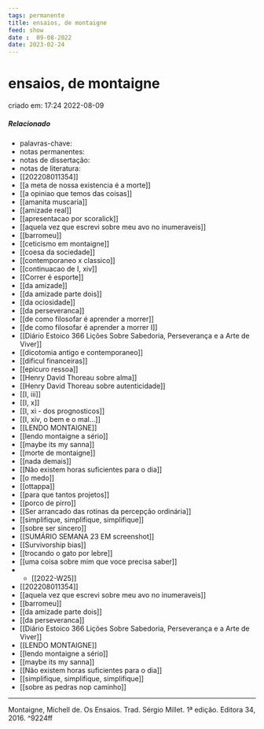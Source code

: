 ```yaml
---
tags: permanente
title: ensaios, de montaigne
feed: show
date :  09-08-2022
date: 2023-02-24
---
```


# ensaios, de montaigne

criado em: 17:24 2022-08-09

##### Relacionado

- palavras-chave: 
- notas permanentes: 
- notas de dissertação:
- notas de literatura: 
- [[202208011354]]
- [[a meta de nossa existencia é a morte]]
- [[a opiniao que temos das coisas]]
- [[amanita muscaria]]
- [[amizade real]]
- [[apresentacao por scoralick]]
- [[aquela vez que escrevi sobre meu avo no inumeraveis]]
- [[barromeu]]
- [[ceticismo em montaigne]]
- [[coesa da sociedade]]
- [[contemporaneo x classico]]
- [[continuacao de I, xiv]]
- [[Correr é esporte]]
- [[da amizade]]
- [[da amizade parte dois]]
- [[da ociosidade]]
- [[da perseveranca]]
- [[de como filosofar é aprender a morrer]]
- [[de como filosofar é aprender a morrer I]]
- [[Diário Estoico 366 Lições Sobre Sabedoria, Perseverança e a Arte de Viver]]
- [[dicotomia antigo e contemporaneo]]
- [[dificul financeiras]]
- [[epicuro ressoa]]
- [[Henry David Thoreau sobre alma]]
- [[Henry David Thoreau sobre autenticidade]]
- [[I, iii]]
- [[I, x]]
- [[I, xi - dos prognosticos]]
- [[I, xiv, o bem e o mal...]]
- [[LENDO MONTAIGNE]]
- [[lendo montaigne a sério]]
- [[maybe its my sanna]]
- [[morte de montaigne]]
- [[nada demais]]
- [[Não existem horas suficientes para o dia]]
- [[o medo]]
- [[ottappa]]
- [[para que tantos projetos]]
- [[porco de pirro]]
- [[Ser arrancado das rotinas da percepção ordinária]]
- [[simplifique, simplifique, simplifique]]
- [[sobre ser sincero]]
- [[SUMÁRIO SEMANA 23 EM screenshot]]
- [[Survivorship bias]]
- [[trocando o gato por lebre]]
- [[uma coisa sobre mim que voce precisa saber]]
- - [[2022-W25]]
- [[202208011354]]
- [[aquela vez que escrevi sobre meu avo no inumeraveis]]
- [[barromeu]]
- [[da amizade parte dois]]
- [[da perseveranca]]
- [[Diário Estoico 366 Lições Sobre Sabedoria, Perseverança e a Arte de Viver]]
- [[LENDO MONTAIGNE]]
- [[lendo montaigne a sério]]
- [[maybe its my sanna]]
- [[Não existem horas suficientes para o dia]]
- [[simplifique, simplifique, simplifique]]
- [[sobre as pedras nop caminho]]

---

Montaigne, Michell de. Os Ensaios. Trad. Sérgio Millet. 1ª edição. Editora 34, 2016. ^9224ff
